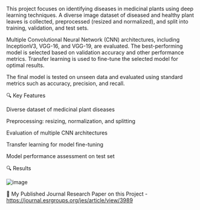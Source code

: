 This project focuses on identifying diseases in medicinal plants using deep learning techniques. A diverse image dataset of diseased and healthy plant leaves is collected, preprocessed (resized and normalized), and split into training, validation, and test sets.

Multiple Convolutional Neural Network (CNN) architectures, including InceptionV3, VGG-16, and VGG-19, are evaluated. The best-performing model is selected based on validation accuracy and other performance metrics. Transfer learning is used to fine-tune the selected model for optimal results.

The final model is tested on unseen data and evaluated using standard metrics such as accuracy, precision, and recall.


🔍 Key Features

Diverse dataset of medicinal plant diseases

Preprocessing: resizing, normalization, and splitting

Evaluation of multiple CNN architectures

Transfer learning for model fine-tuning

Model performance assessment on test set


🔍 Results

![image](https://github.com/user-attachments/assets/7a5ff572-3d77-4c1b-915c-ca7d8fb23094)


🎯 My Published Journal Research Paper on this Project - https://journal.esrgroups.org/jes/article/view/3989

